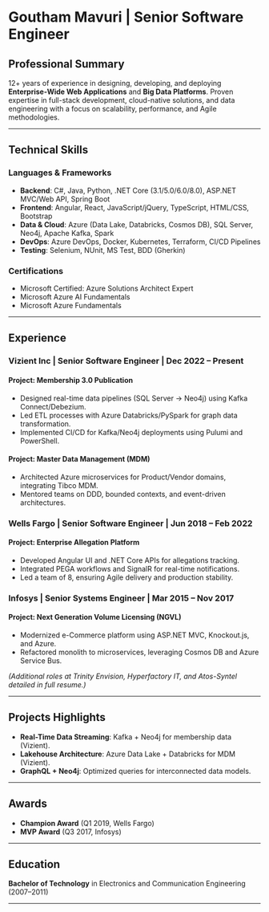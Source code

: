 # Goutham Mavuri | **Senior Software Engineer**  

## Professional Summary  
12+ years of experience in designing, developing, and deploying **Enterprise-Wide Web Applications** and **Big Data Platforms**. Proven expertise in full-stack development, cloud-native solutions, and data engineering with a focus on scalability, performance, and Agile methodologies.  

---

## Technical Skills  
### Languages & Frameworks  
- **Backend**: C#, Java, Python, .NET Core (3.1/5.0/6.0/8.0), ASP.NET MVC/Web API, Spring Boot  
- **Frontend**: Angular, React, JavaScript/jQuery, TypeScript, HTML/CSS, Bootstrap  
- **Data & Cloud**: Azure (Data Lake, Databricks, Cosmos DB), SQL Server, Neo4j, Apache Kafka, Spark  
- **DevOps**: Azure DevOps, Docker, Kubernetes, Terraform, CI/CD Pipelines  
- **Testing**: Selenium, NUnit, MS Test, BDD (Gherkin)  

### Certifications  
- Microsoft Certified: Azure Solutions Architect Expert  
- Microsoft Azure AI Fundamentals  
- Microsoft Azure Fundamentals  

---

## Experience  
### **Vizient Inc** | Senior Software Engineer | Dec 2022 – Present  
#### **Project: Membership 3.0 Publication**  
- Designed real-time data pipelines (SQL Server → Neo4j) using Kafka Connect/Debezium.  
- Led ETL processes with Azure Databricks/PySpark for graph data transformation.  
- Implemented CI/CD for Kafka/Neo4j deployments using Pulumi and PowerShell.  

#### **Project: Master Data Management (MDM)**  
- Architected Azure microservices for Product/Vendor domains, integrating Tibco MDM.  
- Mentored teams on DDD, bounded contexts, and event-driven architectures.  

### **Wells Fargo** | Senior Software Engineer | Jun 2018 – Feb 2022  
#### **Project: Enterprise Allegation Platform**  
- Developed Angular UI and .NET Core APIs for allegations tracking.  
- Integrated PEGA workflows and SignalR for real-time notifications.  
- Led a team of 8, ensuring Agile delivery and production stability.  

### **Infosys** | Senior Systems Engineer | Mar 2015 – Nov 2017  
#### **Project: Next Generation Volume Licensing (NGVL)**  
- Modernized e-Commerce platform using ASP.NET MVC, Knockout.js, and Azure.  
- Refactored monolith to microservices, leveraging Cosmos DB and Azure Service Bus.  

*(Additional roles at Trinity Envision, Hyperfactory IT, and Atos-Syntel detailed in full resume.)*  

---

## Projects Highlights  
- **Real-Time Data Streaming**: Kafka + Neo4j for membership data (Vizient).  
- **Lakehouse Architecture**: Azure Data Lake + Databricks for MDM (Vizient).  
- **GraphQL + Neo4j**: Optimized queries for interconnected data models.  

---

## Awards  
- **Champion Award** (Q1 2019, Wells Fargo)  
- **MVP Award** (Q3 2017, Infosys)  

---

## Education  
**Bachelor of Technology** in Electronics and Communication Engineering (2007–2011)  

---
 
